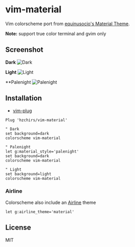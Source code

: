 # vim-material
Vim colorscheme port from [equinusocio's Material Theme](https://github.com/equinusocio/material-theme).

**Note:** support true color terminal and gvim only

Screenshot
------------

**Dark**
![Dark](https://imgur.com/xfGYwwc.jpg)

**Light**
![Light](https://user-images.githubusercontent.com/4735528/42131913-8c1b0d68-7d3f-11e8-935a-4c10181127d9.png)

**Palenight
![Palenight](https://user-images.githubusercontent.com/4735528/42134016-056046f4-7d66-11e8-9ea0-c96a59a5b7b0.png)

Installation
------------

* [vim-plug](https://github.com/junegunn/vim-plug)
```vim
Plug 'hzchirs/vim-material'

" Dark
set background=dark
colorscheme vim-material

" Palenight
let g:material_style='palenight'
set background=dark
colorscheme vim-material

" Light
set background=light
colorscheme vim-material
```

### Airline
Colorscheme also include an [Airline](https://github.com/vim-airline/vim-airline) theme

```vim
let g:airline_theme='material'
```

License
---
MIT
